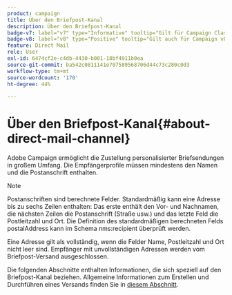 ```yaml
---
product: campaign
title: Über den Briefpost-Kanal
description: Über den Briefpost-Kanal
badge-v7: label="v7" type="Informative" tooltip="Gilt für Campaign Classic v7"
badge-v8: label="v8" type="Positive" tooltip="Gilt auch für Campaign v8"
feature: Direct Mail
role: User
exl-id: 6474cf2e-c4db-4430-b001-18bf4911b0ea
source-git-commit: ba542c0811141e707589568706d44c73c280c0d3
workflow-type: tm+mt
source-wordcount: '170'
ht-degree: 44%

---
```


# Über den Briefpost-Kanal{#about-direct-mail-channel}


Adobe Campaign ermöglicht die Zustellung personalisierter Briefsendungen in großem Umfang. Die Empfängerprofile müssen mindestens den Namen und die Postanschrift enthalten.

>[!NOTE]
>
>Postanschriften sind berechnete Felder. Standardmäßig kann eine Adresse bis zu sechs Zeilen enthalten: Das erste enthält den Vor- und Nachnamen, die nächsten Zeilen die Postanschrift (Straße usw.) und das letzte Feld die Postleitzahl und Ort. Die Definition des standardmäßigen berechneten Felds postalAddress kann im Schema nms:recipient überprüft werden.
>
>Eine Adresse gilt als vollständig, wenn die Felder Name, Postleitzahl und Ort nicht leer sind. Empfänger mit unvollständigen Adressen werden vom Briefpost-Versand ausgeschlossen.

Die folgenden Abschnitte enthalten Informationen, die sich speziell auf den Briefpost-Kanal beziehen. Allgemeine Informationen zum Erstellen und Durchführen eines Versands finden Sie in [diesem Abschnitt](steps-about-delivery-creation-steps.md).
